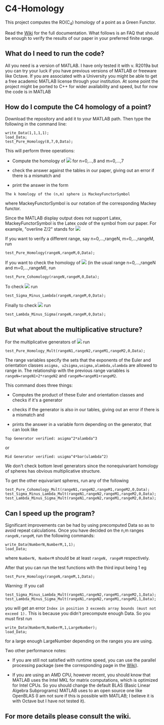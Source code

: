 # C4-Homology
This project computes the  RO(C<sub>4</sub>) homology of a point as a Green Functor.
 
Read the [Wiki](https://github.com/NickG-Math/C4-Homology/wiki) for the full documentation. What follows is an FAQ that should be enough to verify the results of our paper in your preferred finite range.

## What do I need to run the code?
All you need is a version of MATLAB.
 I have only tested it with v. R2019a but you can try your luck if you have previous versions of MATLAB or freeware like Octave. 
 If you are associated with a University you might be able to get a free academic MATLAB license through your institution.
 At some point the project might be ported to C++ for wider availability and speed, but for now the code is in MATLAB

## How do I compute the C4 homology of a point?
Download the repository and add it to your MATLAB path. Then type the following in the command line:

```
write_Data(1,1,1,1);
load_Data;
test_Pure_Homology(8,7,0,Data);
```

This will perform three operations:

- Compute the homology of 
<img src="http://latex.codecogs.com/svg.latex?S^{n\sigma+m\lambda}" border="0"/> for n=0,...,8 and m=0,...,7

- check the answer against the tables in our paper, giving out an error if there is a mismatch and

- print the answer in the form 
```
The k homology of the (n,m) sphere is MackeyFunctorSymbol
```
where MackeyFunctorSymbol is our notation of the corresponding Mackey functor.

Since the MATLAB display output does not support Latex, MackeyFunctorSymbol is the Latex *code* of the symbol from our paper. For example, "overline Z/2" stands for <img src="http://latex.codecogs.com/svg.latex?\overline{\langle \mathbb{Z}/2\rangle }" border="0"/>

If you want to verify a different range, say n=0,...,rangeN, m=0,...,rangeM, run
```
test_Pure_Homology(rangeN,rangeM,0,Data);
```

If you want to check the homology of <img src="http://latex.codecogs.com/svg.latex?S^{-n\sigma-m\lambda}" border="0"/> (in the usual range n=0,...,rangeN and m=0,...,rangeM), run
```
test_Pure_Cohomology(rangeN,rangeM,0,Data);
```
To check <img src="http://latex.codecogs.com/svg.latex?S^{n\sigma-m\lambda}" border="0"/> run
```
test_Sigma_Minus_Lambda(rangeN,rangeM,0,Data);
```
Finally to check <img src="http://latex.codecogs.com/svg.latex?S^{m\lambda-n\sigma}" border="0"/> run
```
test_Lambda_Minus_Sigma(rangeN,rangeM,0,Data);
```

## But what about the multiplicative structure?

For the multiplicative generators of <img src="http://latex.codecogs.com/svg.latex?S^{n\sigma+m\lambda}" border="0"/> run
```
test_Pure_Homology_Mult(rangeN1,rangeN2,rangeM1,rangeM2,0,Data);
```
The range variables specify the sets that the exponents of the Euler and orientation classes ```asigma, u2sigma,usigma,alambda,ulambda``` are allowed to range in. The relationship with the previous range variables is ```rangeN=rangeN1+2*rangeN2``` and ```rangeM=rangeM1+rangeM2```.

This command does three things:

- Computes the product of these Euler and orientation classes and checks if it's a generator

- checks if the generator is also in our tables, giving out an error if there is a mismatch and

- prints the answer in a variable form depending on the generator, that can look like

```Top Generator verified: asigma^2*alambda^3```

or

```Mid Generator verified: usigma^4*bar(ulambda^2)```

We don't check bottom level generators since the nonequivariant homology of spheres has obvious multiplicative structure.

To get the other equivariant spheres, run any of the following

```
test_Pure_Cohomology_Mult(rangeN1,rangeN2,rangeM1,rangeM2,0,Data);
test_Sigma_Minus_Lambda_Mult(rangeN1,rangeN2,rangeM1,rangeM2,0,Data);
test_Lambda_Minus_Sigma_Mult(rangeN1,rangeN2,rangeM1,rangeM2,0,Data);
```


## Can I speed up the program?

Significant improvements can be had by using precomputed Data so as to avoid repeat calculations. Once you have decided on the n,m ranges   ```rangeN,rangeM```, run the following commands:

```
write_Data(NumberN,NumberM,1,1);
load_Data;
```
where ```NumberN, NumberM``` should be at least  ```rangeN, rangeM``` respectively.

After that you can run the test functions with the third input being 1 eg
```
test_Pure_Homology(rangeN,rangeM,1,Data);
```

Warning: If you call
```
test_Sigma_Minus_Lambda_Mult(rangeN1,rangeN2,rangeM1,rangeM2,1,Data);
test_Lambda_Minus_Sigma_Mult(rangeN1,rangeN2,rangeM1,rangeM2,1,Data);
```
you will get an error 
```Index in position 3 exceeds array bounds (must not exceed 1).```
This is because you didn't precompute enough Data. So you must first run
```
write_Data(NumberN,NumberM,1,LargeNumber);
load_Data;
```
for a large enough LargeNumber depending on the ranges you are using.


Two other performance notes:

- If you are still not satisfied with runtime speed, you can use the parallel processing package (see the corresponding page in the [Wiki](https://github.com/NickG-Math/C4-Homology/wiki)).

- If you are using an AMD CPU, however recent, you should know that MATLAB uses the Intel MKL for matrix computations, which is optimized for Intel CPUs. So you should change the default BLAS (Basic Linear Algebra Subprograms) MATLAB uses to an open source one like OpenBLAS (I am not sure if this is possible with MATLAB; I believe it is with Octave but I have not tested it).



## For more details please consult the wiki.
